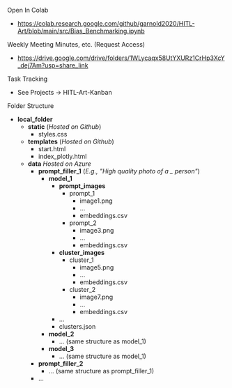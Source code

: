 Open In Colab
  - https://colab.research.google.com/github/garnold2020/HITL-Art/blob/main/src/Bias_Benchmarking.ipynb
    
Weekly Meeting Minutes, etc. (Request Access)
  - https://drive.google.com/drive/folders/1WLycaqx58UtYXURz1CrHp3XcY_dej7Am?usp=share_link

Task Tracking
  - See Projects -> HITL-Art-Kanban

Folder Structure
- **local_folder**
  - **static** (*Hosted on Github*)
    - styles.css
  - **templates** (*Hosted on Github*)
    - start.html
    - index_plotly.html
  - **data** *Hosted on Azure*
    - **prompt_filler_1** (*E.g., "High quality photo of a \_ person"*)
      - **model_1**
        - **prompt_images**
          - prompt_1
            - image1.png
            - ...
            - embeddings.csv
          - prompt_2
            - image3.png
            - ...
            - embeddings.csv
        - **cluster_images**
          - cluster_1
            - image5.png
            - ...
            - embeddings.csv
          - cluster_2
            - image7.png
            - ...
            - embeddings.csv
        - ...
        - clusters.json
      - **model_2**
        - ... (same structure as model_1)
      - **model_3**
        - ... (same structure as model_1)
    - **prompt_filler_2**
      - ... (same structure as prompt_filler_1)
    - ...
